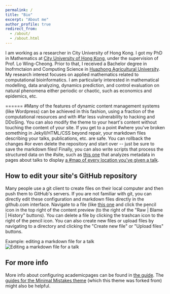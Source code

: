 ```yaml
---
permalink: /
title: "Bio"
excerpt: "About me"
author_profile: true
redirect_from: 
  - /about/
  - /about.html
---
```


I am working as a researcher in City University of Hong Kong. I got my PhD in Mathematics at [City University of Hong Kong](https://www.cityu.edu.hk/), under the supervision of Prof. Lo Wing-Cheong. Prior to that, I received a Bachelor degree in Inofrmctaion and Computing Science in [Huazhong Agricultural University](https://www.hzau.edu.cn/en/HOME.htm). My research interest focuses on applied mathematics related to computational bioinformatics. I am particularly interested in mathematical modelling, data analyzing, dynamics prediction, and control evaluation on natural phenomena either periodic or chaotic, such as economics and epidemics, etc.


======
#Many of the features of dynamic content management systems (like Wordpress) can be achieved in this fashion, using a fraction of the computational resources and with #far less vulnerability to hacking and DDoSing. You can also modify the theme to your heart's content without touching the content of your site. If you get to a point #where you've broken something in Jekyll/HTML/CSS beyond repair, your markdown files describing your talks, publications, etc. are safe. You can rollback the changes #or even delete the repository and start over -- just be sure to save the markdown files! Finally, you can also write scripts that process the structured data on the #site, such as [this one](https://github.com/academicpages/academicpages.github.io/blob/master/talkmap.ipynb) that analyzes metadata in pages about talks to display [a #map of every location you've given a talk](https://academicpages.github.io/talkmap.html).



How to edit your site's GitHub repository
------
Many people use a git client to create files on their local computer and then push them to GitHub's servers. If you are not familiar with git, you can directly edit these configuration and markdown files directly in the github.com interface. Navigate to a file (like [this one](https://github.com/academicpages/academicpages.github.io/blob/master/_talks/2012-03-01-talk-1.md) and click the pencil icon in the top right of the content preview (to the right of the "Raw | Blame | History" buttons). You can delete a file by clicking the trashcan icon to the right of the pencil icon. You can also create new files or upload files by navigating to a directory and clicking the "Create new file" or "Upload files" buttons. 

Example: editing a markdown file for a talk
![Editing a markdown file for a talk](/images/editing-talk.png)

For more info
------
More info about configuring academicpages can be found in [the guide](https://academicpages.github.io/markdown/). The [guides for the Minimal Mistakes theme](https://mmistakes.github.io/minimal-mistakes/docs/configuration/) (which this theme was forked from) might also be helpful.
